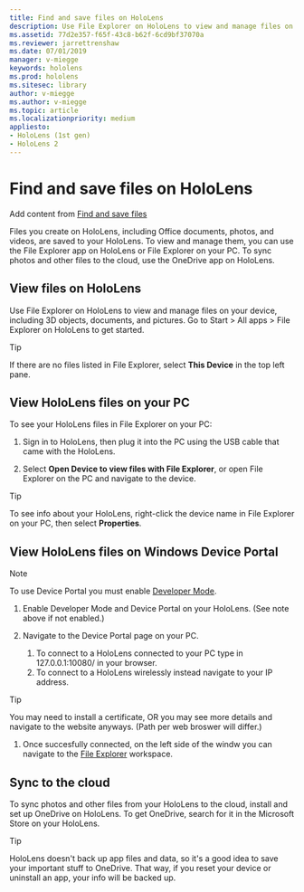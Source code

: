 ```yaml
---
title: Find and save files on HoloLens
description: Use File Explorer on HoloLens to view and manage files on your device
ms.assetid: 77d2e357-f65f-43c8-b62f-6cd9bf37070a
ms.reviewer: jarrettrenshaw
ms.date: 07/01/2019
manager: v-miegge
keywords: hololens
ms.prod: hololens
ms.sitesec: library
author: v-miegge
ms.author: v-miegge
ms.topic: article
ms.localizationpriority: medium
appliesto:
- HoloLens (1st gen)
- HoloLens 2
---
```


# Find and save files on HoloLens

Add content from [Find and save files](https://docs.microsoft.com/windows/mixed-reality/saving-and-finding-your-files)


Files you create on HoloLens, including Office documents, photos, and videos, are saved to your HoloLens. To view and manage them, you can use the File Explorer app on HoloLens or File Explorer on your PC. To sync photos and other files to the cloud, use the OneDrive app on HoloLens.

## View files on HoloLens

Use File Explorer on HoloLens to view and manage files on your device, including 3D objects, documents, and pictures. Go to Start  > All apps  > File Explorer  on HoloLens to get started.

>[!TIP]
>If there are no files listed in File Explorer, select **This Device** in the top left pane.

## View HoloLens files on your PC

To see your HoloLens files in File Explorer on your PC:

1. Sign in to HoloLens, then plug it into the PC using the USB cable that came with the HoloLens.

1. Select **Open Device to view files with File Explorer**, or open File Explorer on the PC and navigate to the device.

>[!TIP]
>To see info about your HoloLens, right-click the device name in File Explorer on your PC, then select **Properties**.

## View HoloLens files on Windows Device Portal

>[!NOTE]
>To use Device Portal you must enable [Developer Mode](https://docs.microsoft.com/windows/mixed-reality/using-the-windows-device-portal#setting-up-hololens-to-use-windows-device-portal).

1. Enable Developer Mode and Device Portal on your HoloLens. (See note above if not enabled.)

1. Navigate to the Device Portal page on your PC.
    1. To connect to a HoloLens connected to your PC type in 127.0.0.1:10080/ in your browser.
    1. To connect to a HoloLens wirelessly instead navigate to your IP address. 
  
>[!TIP]
>You may need to install a certificate, OR you may see more details and navigate to the website anyways. (Path per web broswer will differ.)

1. Once succesfully connected, on the left side of the windw you can navigate to the [File Explorer](https://docs.microsoft.com/windows/mixed-reality/using-the-windows-device-portal#file-explorer) workspace.

## Sync to the cloud

To sync photos and other files from your HoloLens to the cloud, install and set up OneDrive on HoloLens. To get OneDrive, search for it in the Microsoft Store on your HoloLens.

>[!TIP]
>HoloLens doesn't back up app files and data, so it's a good idea to save your important stuff to OneDrive. That way, if you reset your device or uninstall an app, your info will be backed up.
